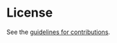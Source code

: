 # License

See the
[guidelines for contributions](https://github.com/mstojens/do-not-accommodate-udp53/blob/main/CONTRIBUTING.md).
